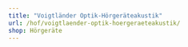 ```yaml
---
title: "Voigtländer Optik-Hörgeräteakustik"
url: /hof/voigtlaender-optik-hoergeraeteakustik/
shop: Hörgeräte
---
```

